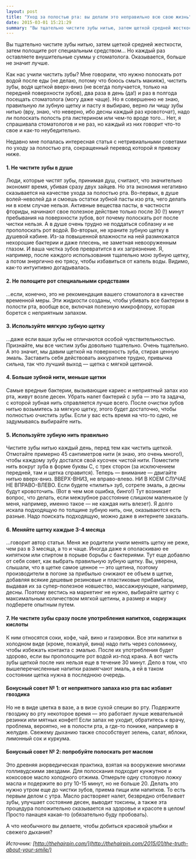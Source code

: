 ```yaml
---
layout: post
title: "Уход за полостью рта: вы делали это неправильно всю свою жизнь"
date: 2015-03-01 15:21:29
summary: "Вы тщательно чистите зубы нитью, затем щеткой средней жесткости, затем полощите рот специальным средством… Но каждый раз оставляете внушительные суммы у стоматолога. Оказывается, больше не значит лучше. Вот несколько советов, которые помогут вашим зубам стать здоровее."
---
```


Вы тщательно чистите зубы нитью, затем щеткой средней жесткости, затем полощите рот специальным средством… Но каждый раз оставляете внушительные суммы у стоматолога. Оказывается, больше не значит лучше.

Как нас учили чистить зубы? Мне говорили, что нужно полоскать рот водой после еды (не делаю, потому что боюсь смыть макияж), чистить зубы, водя щеткой вверх-вниз (не всегда получается, только на передней поверхности зубов), два раза в день (да!) и раз в полгода посещать стоматолога (могу даже чаще). Но я совершенно не знаю, правильную ли зубную щетку и пасту я выбираю, верно ли чищу зубы нитью (вру, знаю, что неверно, ибо десны каждый раз кровоточат), надо ли полоскать полость рта листерином или чем-то вроде того… Нет, я спрашивала стоматологов и не раз, но каждый из них говорит что-то свое и как-то неубедительно. 

Недавно мне попалась интересная статья с нетривиальными советами по уходу за полостью рта, сокращенный перевод которой я привожу ниже. 

#### 1. Не чистите зубы в душе
Люди, которые чистят зубы, принимая душ, считают, что значительно экономят время, убивая сразу двух зайцев. Но эта экономия негативно сказывается на качестве ухода за полостью рта. Во-первых, в душе волей-неволей да и смоешь остатки зубной пасты изо рта, чего делать ни в коем случае нельзя. Активные вещества пасты, в частности фториды, начинают свое полезное действие только после 30 (!) минут пребывания на поверхности зубов, вот почему полоскать рот после чистки нельзя. А в душе очень трудно не поддаться соблазну и не прополоскать рот водой. Во-вторых, не храните зубную щетку в душевой кабине. Из-за повышенной влажности на ней размножатся нехорошие бактерии и даже плесень, не заметная невооруженным глазом. И ваша чистка зубов превратится в их загрязнение. Я, например, после каждого использования тщательно мою зубную щетку, а потом энергично ею трясу, чтобы избавиться от капель воды. Видимо, как-то интуитивно догадывалась.

#### 2. Не полощите рот специальными средствами
…если, конечно, это не рекомендация вашего стоматолога в качестве временной меры. Эти жидкости созданы, чтобы убивать все бактерии в полости рта, вообще все, включая полезную микрофлору, которая борется с неприятным запахом.

#### 3. Используйте мягкую зубную щетку
…даже если ваши зубы не отличаются особой чувствительностью. Признайте, мы все чистим зубы довольно тщательно. Очень тщательно. А это значит, мы давим щеткой на поверхность зуба, стирая ценную эмаль. Заставить себя действовать аккуратнее трудно, привычка сильна, так что лучший выход — щетка с мягкой щетиной. 

#### 4. Больше зубной нити, меньше щетки
Самые вредные бактерии, вызывающие кариес и неприятный запах изо рта, живут возле десен. Убрать налет бактерий с зуба — это та задача, с которой зубная нить справляется лучше всего. После очистки зубов нитью возьмитесь за мягкую щетку, этого будет достаточно, чтобы полностью очистить зубы. Если у вас есть время на что-то одно, не задумываясь выбирайте нить.

#### 5. Используйте зубную нить правильно
Чистите зубы нитью каждый день, перед тем как чистить щеткой. Отмотайте примерно 45 сантиметров нити (я знаю, это очень много!), чтобы каждому зубу достался свой кусочек чистой нити. Поместите нить вокруг зуба в форме буквы С, с трех сторон (за исключением передней, там и щетка справится). Теперь — внимание — двигайте нитью вверх-вниз. ВВЕРХ-ВНИЗ, не вправо-влево. НИ В КОЕМ СЛУЧАЕ НЕ ВПРАВО-ВЛЕВО. Если будете «пилить» зуб, сотрете эмаль, а десны будут кровоточить. (Вот в чем моя ошибка, бинго!) Тут возникает вопрос, что делать, если межзубное расстояние слишком маленькое (у меня, например, именно такое — не каждая нить влезет). Я долго искала подходящую по толщине зубную нить, они, оказываются есть разные. Надо поискать подходящую, можно даже в интернете заказать.

#### 6. Меняйте щетку каждые 3-4 месяца
…говорит автор статьи. Меня же родители учили менять щетку не реже, чем раз в 3 месяца, а то и чаще. Иногда даже я ополаскиваю ее кипятком или спиртом в порыве борьбы с бактериями. Тут еще добавлю от себя совет, как выбрать правильную зубную щетку. Вы, уверена, слышали, что в щетке самое ценное — это щетина, поэтому производители в погоне за прибылью снижают ее объем в щетке, добавляя всякие дешевые резиновые и пластиковые прибамбасы, выдавая их за супер-полезное новшество, массажирующее, например, десны. Поэтому вестись на маркетинг не нужно, выбирайте щетку с максимальным количеством мягкой щетины, а размер и марку подберете опытным путем.

#### 7. Не чистите зубы сразу после употребления напитков, содержащих кислоты
К ним относятся соки, кофе, чай, вино и газировки. Все эти напитки в холодном виде (кроме, пожалуй, вина) надо пить через соломинку, чтобы избежать контакта с эмалью. После их употребления будет здорово, если вы прополощите рот водой из-под крана. А вот чисть зубы щеткой после них нельзя еще в течение 30 минут. Дело в том, что вышеперечисленные напитки размягчают эмаль, а ей в таком состоянии щетка нужна в последнюю очередь.

#### Бонусный совет № 1: от неприятного запаха изо рта вас избавит гвоздика
Но не в виде цветка в вазе, а в визе сухой специи во рту. Подержите гвоздику во рту некоторое время — это работает лучше жевательной резинки или мятных конфет! Если запах не уходит, обратитесь к врачу, проблема, вероятно, не в полости рта, а где-то пониже, например в желудке. Свежему дыханию также способствует зелень, салат, яблоки, лимонный сок и куркума.

#### Бонусный совет № 2: попробуйте полоскать рот маслом
Это древняя аюрведическая практика, взятая на вооружение многими голливудскими звездами. Для полоскания подходит кунжутное и кокосовое масло холодного отжима. Отмерьте одну столовую ложку масла и подержите во рту 10-15 минут, но не больше 20. Делать это нужно утром еще до чистки зубов, приема пищи или напитков. То есть первым делом с утра. Масло растворяет налет, безвредно отбеливает зубы, улучшает состояние десен, выводит токсины, а также эта процедура положительно сказывается на здоровье и красоте в целом! Просто панацея какая-то (обязательно буду пробовать). 

А что необычного вы делаете, чтобы добиться красивой улыбки и свежего дыхания?

_Источник: [http://thehairpin.com/](http://thehairpin.com/2015/01/the-truth-about-your-smile/)_